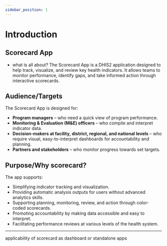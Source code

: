 ```yaml
---
sidebar_position: 1
---
```

# Introduction

## Scorecard App

- what is all about?
The Scorecard App is a DHIS2 application designed to help track, visualize, and review key health indicators.
It allows teams to monitor performance, identify gaps, and take informed action through interactive scorecards.



## Audience/Targets
The Scorecard App is designed for:
- **Program managers** – who need a quick view of program performance.
- **Monitoring & Evaluation (M&E) officers** – who compile and interpret indicator data.
- **Decision-makers at facility, district, regional, and national levels** – who require visual, easy-to-interpret dashboards for accountability and planning.
- **Partners and stakeholders** – who monitor progress towards set targets.



## Purpose/Why scorecard?
The app supports:
- Simplifying indicator tracking and visualization.
- Providing automatic analysis outputs for users without advanced analytics skills.
- Supporting planning, monitoring, review, and action through color-coded scorecards.
- Promoting accountability by making data accessible and easy to interpret.
- Facilitating performance reviews at various levels of the health system.

----

 applicability of scorecard as dashboard or standalone apps
